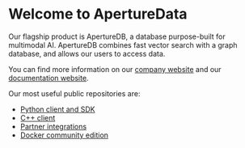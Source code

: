 # Welcome to ApertureData 

Our flagship product is ApertureDB, a database purpose-built for multimodal AI.
ApertureDB combines fast vector search with a graph database, and allows our users to access data.

You can find more information on our [company website](https://www.aperturedata.io/) and
our [documentation website](https://docs.aperturedata.io/).

Our most useful public repositories are:
* [Python client and SDK](https://github.com/aperture-data/aperturedb-python)
* [C++ client](https://github.com/aperture-data/aperturedb-cpp)
* [Partner integrations](https://docs.aperturedata.io/category/integrations)
* [Docker community edition](https://hub.docker.com/r/aperturedata/aperturedb-standalone)
